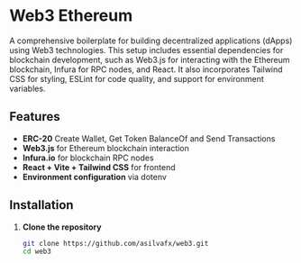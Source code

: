 # Web3 Ethereum
A comprehensive boilerplate for building decentralized applications (dApps) using Web3 technologies. This setup includes essential dependencies for blockchain development, such as Web3.js for interacting with the Ethereum blockchain, Infura for RPC nodes, and React. It also incorporates Tailwind CSS for styling, ESLint for code quality, and support for environment variables.

## Features

- **ERC-20** Create Wallet, Get Token BalanceOf and Send Transactions
- **Web3.js** for Ethereum blockchain interaction
- **Infura.io** for blockchain RPC nodes 
- **React + Vite + Tailwind CSS** for frontend 
- **Environment configuration** via dotenv

## Installation

1. **Clone the repository**
   ```bash
   git clone https://github.com/asilvafx/web3.git
   cd web3
